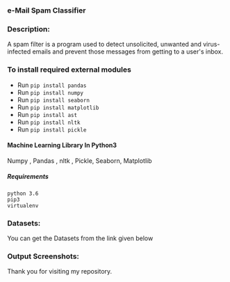 ### e-Mail Spam Classifier

### Description:

A spam filter is a program used to detect unsolicited, unwanted and virus-infected emails and prevent those messages from getting to a user's inbox.


### To install required external modules
* Run `pip install pandas` 
* Run `pip install numpy` 
* Run `pip install seaborn`
* Run `pip install matplotlib`
* Run `pip install ast`
* Run `pip install nltk`
* Run `pip install pickle`


#### Machine Learning Library In Python3
Numpy , Pandas , nltk , Pickle, Seaborn, Matplotlib


##### Requirements
```
python 3.6
pip3
virtualenv
```

### Datasets:

You can get the Datasets from the link given below


### Output Screenshots:



Thank you for visiting my repository.

